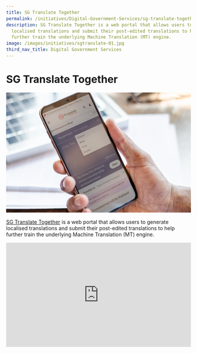 ```yaml
---
title: SG Translate Together
permalink: /initiatives/Digital-Government-Services/sg-translate-together/
description: SG Translate Together is a web portal that allows users to generate
  localised translations and submit their post-edited translations to help
  further train the underlying Machine Translation (MT) engine.
image: /images/initiatives/sgtranslate-01.jpg
third_nav_title: Digital Government Services
---
```

# SG Translate Together
![SG Translate Together](/images/initiatives/sgtranslate-01.jpg)

[SG Translate Together](https://www.sgtranslatetogether.gov.sg/) is a web portal that allows users to generate localised translations and submit their post-edited translations to help further train the underlying Machine Translation (MT) engine.

<div style="max-width: 1280px">
    <div
        style="
            height: 0;
            overflow: hidden;
            position: relative;
            padding-bottom: 56.25%;
        "
    >
        <iframe
            src="https://www.youtube.com/embed/OYRSf0Kx_Y"
            height="720"
            width="1280"
            frameborder="0"
            title="YouTube video player"
            allow="accelerometer; autoplay; clipboard-write; encrypted-media; gyroscope; picture-in-picture"
            style="
                top: 0;
                left: 0;
                right: 0;
                bottom: 0;
                height: 100%;
                border: none;
                max-width: 100%;
                position: absolute;
            "
        ></iframe>
    </div>
</div>